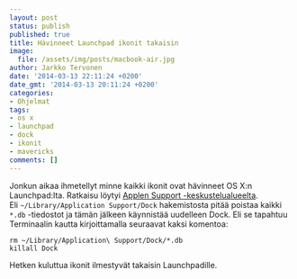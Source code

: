 ```yaml
---
layout: post
status: publish
published: true
title: Hävinneet Launchpad ikonit takaisin
image:
  file: /assets/img/posts/macbook-air.jpg
author: Jarkko Tervonen
date: '2014-03-13 22:11:24 +0200'
date_gmt: '2014-03-13 20:11:24 +0200'
categories:
- Ohjelmat
tags:
- os x
- launchpad
- dock
- ikonit
- mavericks
comments: []
---
```

Jonkun aikaa ihmetellyt minne kaikki ikonit ovat hävinneet OS X:n Launchpad:lta. Ratkaisu löytyi [Applen Support -keskustelualueelta](https://discussions.apple.com/thread/5476991). Eli ``~/Library/Application Support/Dock`` hakemistosta pitää poistaa kaikki `*.db` -tiedostot ja tämän jälkeen käynnistää uudelleen Dock. Eli se tapahtuu Terminaalin kautta kirjoittamalla seuraavat kaksi komentoa:

```
rm ~/Library/Application\ Support/Dock/*.db
killall Dock
```

Hetken kuluttua ikonit ilmestyvät takaisin Launchpadille.
